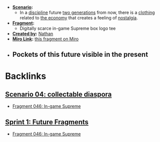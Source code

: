 - **[Scenario](<Scenario.md>):** 
    - In a [discipline](<discipline.md>) future [two generations](<two generations.md>) from now, there is a [clothing](<clothing.md>) related to [the economy](<the economy.md>) that creates a feeling of [nostalgia](<nostalgia.md>).
- **[Fragment](<Fragment.md>):** 
    - Digitally scarce in-game Supreme box logo tee
- **[Created by](<Created by.md>):** [Nathan](<Nathan.md>)
- **[Miro Link](<Miro Link.md>):** [this fragment on Miro](https://miro.com/app/board/o9J_kpEmVVk=/?moveToWidget=3074457348906342601&cot=11)
- **Pockets of this future visible in the present**
    - 

# Backlinks
## [Scenario 04: collectable diaspora](<Scenario 04: collectable diaspora.md>)
- [Fragment 046: In-game Supreme](<Fragment 046: In-game Supreme.md>)

## [Sprint 1: Future Fragments](<Sprint 1: Future Fragments.md>)
- [Fragment 046: In-game Supreme](<Fragment 046: In-game Supreme.md>)

